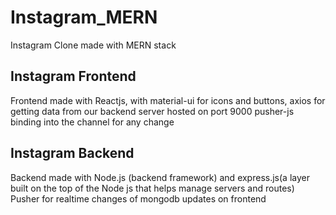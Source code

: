 # Instagram_MERN
Instagram Clone made with MERN stack

## Instagram Frontend
Frontend made with Reactjs, with material-ui for icons and buttons, axios for getting data from our backend server hosted on port 9000
pusher-js binding into the channel for any change

## Instagram Backend
Backend made with Node.js (backend framework) and express.js(a layer built on the top of the Node js that helps manage servers and routes)
Pusher for realtime changes of mongodb updates on frontend
